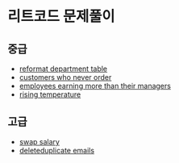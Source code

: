 리트코드 문제풀이
===
## 중급
- [reformat department table](https://leetcode.com/problems/reformat-department-table/submissions/)
- [customers who never order](https://github.com/vive0508/TIL/blob/main/SQL/LeetCode/customers%20who%20never%20order.md)
- [employees earning more than their managers](https://github.com/vive0508/TIL/blob/main/SQL/LeetCode/employees%20earning%20more%20than%20their%20managers.md)
- [rising temperature](https://github.com/vive0508/TIL/blob/main/SQL/LeetCode/rising%20temperature.md)

## 고급
- [swap salary](https://github.com/vive0508/TIL/blob/main/SQL/LeetCode/swap%20salary.md)   
- [deleteduplicate emails](https://github.com/vive0508/TIL/blob/main/SQL/LeetCode/delete%20duplicate%20emails.md)   
